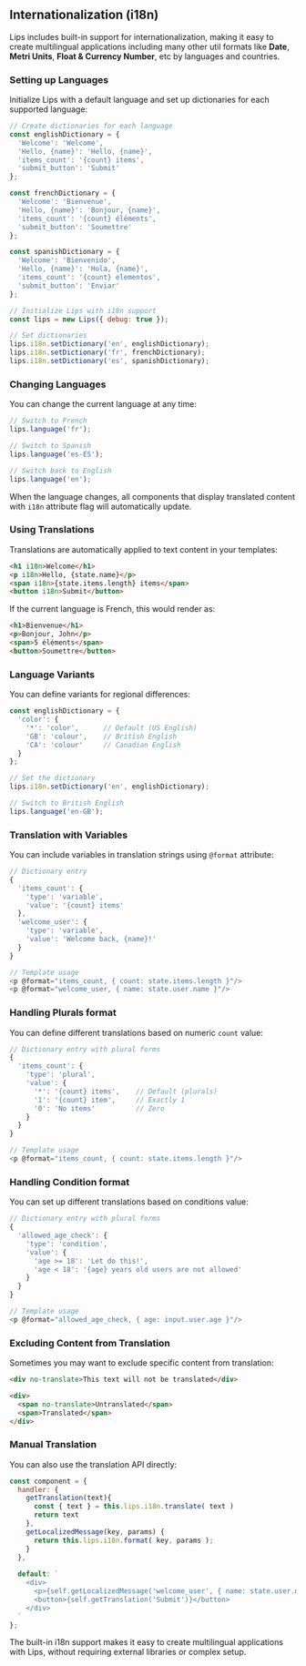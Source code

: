 ## Internationalization (i18n)

Lips includes built-in support for internationalization, making it easy to create multilingual applications including many other util formats like **Date**, **Metri Units**, **Float & Currency Number**, etc by languages and countries.

### Setting up Languages

Initialize Lips with a default language and set up dictionaries for each supported language:

```javascript
// Create dictionaries for each language
const englishDictionary = {
  'Welcome': 'Welcome',
  'Hello, {name}': 'Hello, {name}',
  'items_count': '{count} items',
  'submit_button': 'Submit'
};

const frenchDictionary = {
  'Welcome': 'Bienvenue',
  'Hello, {name}': 'Bonjour, {name}',
  'items_count': '{count} éléments',
  'submit_button': 'Soumettre'
};

const spanishDictionary = {
  'Welcome': 'Bienvenido',
  'Hello, {name}': 'Hola, {name}',
  'items_count': '{count} elementos',
  'submit_button': 'Enviar'
};

// Initialize Lips with i18n support
const lips = new Lips({ debug: true });

// Set dictionaries
lips.i18n.setDictionary('en', englishDictionary);
lips.i18n.setDictionary('fr', frenchDictionary);
lips.i18n.setDictionary('es', spanishDictionary);
```

### Changing Languages

You can change the current language at any time:

```javascript
// Switch to French
lips.language('fr');

// Switch to Spanish
lips.language('es-ES');

// Switch back to English
lips.language('en');
```

When the language changes, all components that display translated content with `i18n` attribute flag will automatically update.

### Using Translations

Translations are automatically applied to text content in your templates:

```html
<h1 i18n>Welcome</h1>
<p i18n>Hello, {state.name}</p>
<span i18n>{state.items.length} items</span>
<button i18n>Submit</button>
```

If the current language is French, this would render as:

```html
<h1>Bienvenue</h1>
<p>Bonjour, John</p>
<span>5 éléments</span>
<button>Soumettre</button>
```

### Language Variants

You can define variants for regional differences:

```javascript
const englishDictionary = {
  'color': {
    '*': 'color',      // Default (US English)
    'GB': 'colour',    // British English
    'CA': 'colour'     // Canadian English
  }
};

// Set the dictionary
lips.i18n.setDictionary('en', englishDictionary);

// Switch to British English
lips.language('en-GB');
```

### Translation with Variables

You can include variables in translation strings using `@format` attribute:

```javascript
// Dictionary entry
{
  'items_count': {
    'type': 'variable',
    'value': '{count} items'
  },
  'welcome_user': {
    'type': 'variable',
    'value': 'Welcome back, {name}!'
  }
}

// Template usage
<p @format="items_count, { count: state.items.length }"/>
<p @format="welcome_user, { name: state.user.name }"/>
```

### Handling Plurals format

You can define different translations based on numeric `count` value:

```javascript
// Dictionary entry with plural forms
{
  'items_count': {
    'type': 'plural',
    'value': {
      '*': '{count} items',    // Default (plurals)
      '1': '{count} item',     // Exactly 1
      '0': 'No items'          // Zero
    }
  }
}

// Template usage
<p @format="items_count, { count: state.items.length }"/>
```

### Handling Condition format

You can set up different translations based on conditions value:

```javascript
// Dictionary entry with plural forms
{
  'allowed_age_check': {
    'type': 'condition',
    'value': {
      'age >= 18': 'Let do this!',
      'age < 18': '{age} years old users are not allowed'
    }
  }
}

// Template usage
<p @format="allowed_age_check, { age: input.user.age }"/>
```

### Excluding Content from Translation

Sometimes you may want to exclude specific content from translation:

```html
<div no-translate>This text will not be translated</div>

<div>
  <span no-translate>Untranslated</span>
  <span>Translated</span>
</div>
```

### Manual Translation

You can also use the translation API directly:

```javascript
const component = {
  handler: {
    getTranslation(text){
      const { text } = this.lips.i18n.translate( text )
      return text
    },
    getLocalizedMessage(key, params) {
      return this.lips.i18n.format( key, params );
    }
  },
  
  default: `
    <div>
      <p>{self.getLocalizedMessage('welcome_user', { name: state.user.name })}</p>
      <button>{self.getTranslation('Submit')}</button>
    </div>
  `
};
```

The built-in i18n support makes it easy to create multilingual applications with Lips, without requiring external libraries or complex setup.
